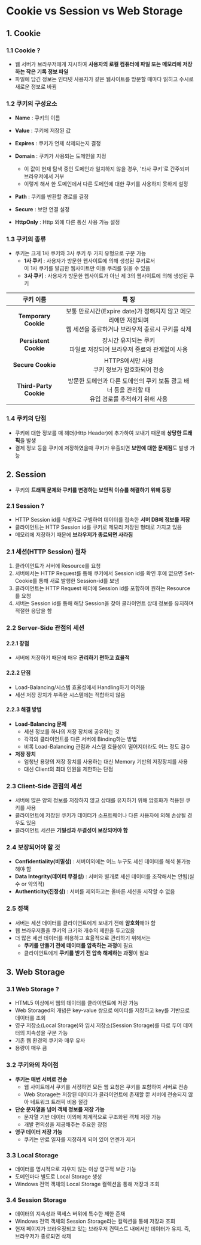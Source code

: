 # Cookie vs Session vs Web Storage

## 1. Cookie

### 1.1 Cookie ?

- 웹 서버가 브라우저에게 지시하여 **사용자의 로컬 컴퓨터에 파일 또는 메모리에 저장하는 작은 기록 정보 파일**
- 파일에 담긴 정보는 인터넷 사용자가 같은 웹사이트를 방문할 때마다 읽히고 수시로 새로운 정보로 바뀜

### 1.2 쿠키의 구성요소

- **Name** : 쿠키의 이름
- **Value** : 쿠키에 저장된 값
- **Expires** : 쿠키가 언제 삭제되는지 결정
- **Domain** : 쿠키가 사용되는 도메인을 지정
  - 이 값이 현재 탐색 중인 도메인과 일치하지 않을 경우, '타사 쿠키'로 간주되며 브라우저에서 거부
  - 이렇게 해서 한 도메인에서 다른 도메인에 대한 쿠키를 사용하지 못하게 설정
- **Path** : 쿠키를 반환할 경로를 결정

- **Secure** : 보안 연결 설정
- **HttpOnly** : Http 외에 다른 통신 사용 가능 설정

### 1.3 쿠키의 종류

- 쿠키는 크게 1사 쿠키와 3사 쿠키 두 가지 유형으로 구분 가능
  - **1사 쿠키** : 사용자가 방문한 웹사이트에 의해 생성된 쿠키로서 <br>				  이 1사 쿠키를 발급한 웹사이트만 이들 쿠리를 읽을 수 있음
  - **3사 쿠키** : 사용자가 방문한 웹사이트가 아닌 제 3의 웹사이트에 의해 생성된 쿠키

|       쿠키 이름        |                            특 징                             |
| :--------------------: | :----------------------------------------------------------: |
|  **Temporary Cookie**  | 보통 만료시간(Expire date)가 정해지지 않고 메모리에만 저장되며<br>웹 세션을 종료하거나 브라우저 종료시 쿠키를 삭제 |
| **Persistent Cookie**  | 장시간 유지되는 쿠키<br>파일로 저장되어 브라우저 종료와 관계없이 사용 |
|   **Secure Cookie**    |       HTTPS에서만 사용<br>쿠키 정보가 암호화되어 전송        |
| **Third-Party Cookie** | 방문한 도메인과 다른 도메인의 쿠키 보통 광고 배너 등을 관리할 때<br>유입 경로를 추적하기 위해 사용 |

### 1.4 쿠키의 단점

- 쿠키에 대한 정보를 매 헤더(Http Header)에 추가하여 보내기 때문에 **상당한 트래픽**을 발생
- 결제 정보 등을 쿠키에 저장하였을때 쿠키가 유출되면 **보안에 대한 문제점**도 발생 가능

## 2. Session

- 쿠키의 **트래픽 문제와 쿠키를 변경하는 보안적 이슈를 해결하기 위해 등장**

### 2.1 Session ?

- HTTP Session id를 식별자로 구별하여 데이터를 접속한 **서버 DB에 정보를 저장**
- 클라이언트는 HTTP Session id를 쿠키로 메모리 저장된 형태로 가지고 있음
- 메모리에 저장하기 때문에 **브라우저가 종료되면 사라짐**

### 2.1 세션(HTTP Session) 절차

1. 클라이언트가 서버에 Resource를 요청
2. 서버에서는 HTTP Request를 통해 쿠키에서 Session id를 확인 후에 없으면 Set-Cookie를 통해 새로 발행한 Session-id를 보냄
3. 클라이언트는 HTTP Request 헤더에 Session id를 포함하여 원하는 Resource를 요청
4. 서버는 Session id를 통해 해당 Session을 찾아 클라이언트 상태 정보를 유지하며 적절한 응답을 함

### 2.2 Server-Side 관점의 세션

#### 2.2.1 장점

- 서버에 저장하기 때문에 매우 **관리하기 편하고 효율적**

#### 2.2.2 단점

- Load-Balancing/시스템 효율성에서 Handling하기 어려움
- 세션 저장 장치가 부족한 시스템에는 적합하지 않음

#### 2.2.3 해결 방법

- **Load-Balancing 문제**
  - 세션 정보를 하나의 저장 장치에 공유하는 것
  - 각각의 클라이언트를 다른 서버에 Binding하는 방법
  - 비록 Load-Balancing 관점과 시스템 효율성이 떨어지더라도 어느 정도 감수
- **저장 장치**
  - 엄청난 용량의 저장 장치를 사용하는 대신 Memory 기반의 저장장치를 사용
  - 대신 Client의 최대 인원을 제한하는 단점

### 2.3 Client-Side 관점의 세션

- 서버에 많은 양의 정보를 저장하지 않고 상태를 유지하기 위해 암호화가 적용된 쿠키를 사용
- 클라이언트에 저장된 쿠키가 데이터가 소프트웨어나 다른 사용자에 의해 손상될 경우도 있음
- 클라이언트 세션은 **기밀성과 무결성이 보장되어야 함**

### 2.4 보장되어야 할 것

- **Confidentiality(비밀성)** : 서버이외에는 어느 누구도 세션 데이터를 해석 불가능해야 함
- **Data Integrity(데이터 무결성)** : 서버와 별개로 세션 데이터를 조작해서는 안됨(실수 or 악의적)
- **Authenticity(진정성)** : 서버를 제외하고는 올바른 세션을 시작할 수 없음

### 2.5 정책

- 서버는 세션 데이터를 클라이언트에게 보내기 전에 **암호화**해야 함
- 웹 브라우저들을 쿠키의 크기와 개수의 제한을 두고있음
- 더 많은 세션 데이터를 허용하고 효율적으로 관리하기 위해서는 
  - **쿠키를 만들기 전에 데이터를 압축하는 과정**이 필요
  - 클라이언트에게 **쿠키를 받기 전 압축 해제하는 과정**이 필요

## 3. Web Storage

### 3.1 Web Storage ?

- HTML5 이상에서 웹의 데이터를 클라이언트에 저장 가능
- Web Storaged의 개념은 key-value 쌍으로 에이터를 저장하고 key를 기반으로 데이터를 조회
- 영구 저장소(Local Storage)와 임시 저장소(Session Storage)를 따로 두어 데이터의 지속성을 구분 가능
- 기존 웹 환경의 쿠키와 매우 유사
- 용량이 매우 큼

### 3.2 쿠키와의 차이점

- **쿠키는 매번 서버로 전송**
  - 웹 사이트에서 쿠키를 서정하면 모든 웹 요청은 쿠키를 포함하여 서버로 전송
  - Web Storage는 저장된 데이터가 클라이언트에 존재할 뿐 서버에 전송되지 않아 네트워크 트래픽 비용 절감
- **단순 문자열을 넘어 객체 정보를 저장 가능**
  - 문자열 기반 데이터 이외에 체계적으로 구조화된 객체 저장 가능
  - 개발 편의성을 제공해주는 주요한 장점
- **영구 데이터 저장 가능**
  - 쿠키는 만료 일자를 지정하게 되어 있어 언젠가 제거

### 3.3 Local Storage

- 데이터를 명시적으로 지우지 않는 이상 영구적 보관 가능
- 도메인마다 별도로 Local Storage 생성
- Windows 전역 객체의 Local Storage 컬렉션을 통해 저장과 조회

### 3.4 Session Storage

- 데이터의 지속성과 액세스 버위에 특수한 제한 존재
- Windows 전역 객체의 Session Storage라는 컬렉션을 통해 저장과 조회
- 현재 페이지가 브라우징되고 있는 브라우저 컨텍스트 내에서만 데이터가 유지. 즉, 브라우저가 종료되면 삭제

